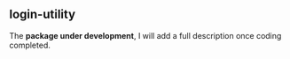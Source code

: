 ## login-utility
The **package under development**, I will add a full description once coding completed.